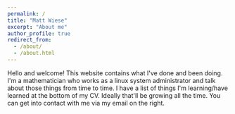 ```yaml
---
permalink: /
title: "Matt Wiese"
excerpt: "About me"
author_profile: true
redirect_from: 
  - /about/
  - /about.html
---
```


Hello and welcome! This website contains what I've done and been doing. I'm a mathematician who works as a linux system administrator and talk about those things from time to time. I have a list of things I'm learning/have learned at the bottom of my CV. Ideally that'll be growing all the time. You can get into contact with me via my email on the right. 



